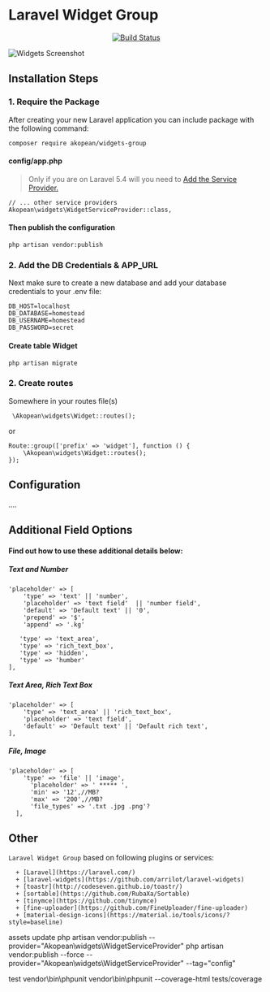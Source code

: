 # Laravel Widget Group

<p align="center">
<a href="https://travis-ci.org/Akopean/widgetss">
<img src="https://travis-ci.org/Akopean/widgets.svg?branch=master" alt="Build Status"></a>
</p>

![Widgets Screenshot](https://s3.eu-central-1.amazonaws.com/widget-group/widgets.png)


## Installation Steps

### 1. Require the Package

After creating your new Laravel application you can include package with the following command: 

```
composer require akopean/widgets-group
```

#### config/app.php

> Only if you are on Laravel 5.4 will you need to [Add the Service Provider.](https://laravel.com/docs/5.6/providers)

```
// ... other service providers
Akopean\widgets\WidgetServiceProvider::class,
```

#### Then publish the configuration

```
php artisan vendor:publish
```

### 2. Add the DB Credentials & APP_URL

Next make sure to create a new database and add your database credentials to your .env file:

```
DB_HOST=localhost
DB_DATABASE=homestead
DB_USERNAME=homestead
DB_PASSWORD=secret
```

#### Create table Widget

```
php artisan migrate
```

### 2. Create routes

Somewhere in your routes file(s)

```
 \Akopean\widgets\Widget::routes();
```
or
```
Route::group(['prefix' => 'widget'], function () {
    \Akopean\widgets\Widget::routes();
});
```

## Configuration


....




## Additional Field Options

#### Find out how to use these additional details below:


##### Text and Number
```
'placeholder' => [
    'type' => 'text' || 'number',
    'placeholder' => 'text field'  || 'number field',
    'default' => 'Default text' || '0',
    'prepend' => '$',
    'append' => '.kg'
    
   'type' => 'text_area',
   'type' => 'rich_text_box',
   'type' => 'hidden',
   'type' => 'humber'
],
```
##### Text Area, Rich Text Box 
```
'placeholder' => [
    'type' => 'text_area' || 'rich_text_box',
    'placeholder' => 'text field',
    'default' => 'Default text' || 'Default rich text',  
],
```

##### File, Image 
```
'placeholder' => [
    'type' => 'file' || 'image',
      'placeholder' => ' ***** ',
      'min' => '12',//MB?
      'max' => '200',//MB?
      'file_types' => '.txt .jpg .png'?
  ],
```

  ## Other

  `Laravel Widget Group` based on following plugins or services:
```
  + [Laravel](https://laravel.com/)
  + [laravel-widgets](https://github.com/arrilot/laravel-widgets)
  + [toastr](http://codeseven.github.io/toastr/)
  + [sortable](https://github.com/RubaXa/Sortable)
  + [tinymce](https://github.com/tinymce)
  + [fine-uploader](https://github.com/FineUploader/fine-uploader)
  + [material-design-icons](https://material.io/tools/icons/?style=baseline)
  ```

   assets update
  php artisan vendor:publish --provider="Akopean\widgets\WidgetServiceProvider"
  php artisan vendor:publish --force --provider="Akopean\widgets\WidgetServiceProvider" --tag="config"
    
   test
  vendor\bin\phpunit
  vendor\bin\phpunit --coverage-html tests/coverage
